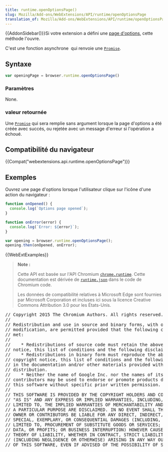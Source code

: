 ```yaml
---
title: runtime.openOptionsPage()
slug: Mozilla/Add-ons/WebExtensions/API/runtime/openOptionsPage
translation_of: Mozilla/Add-ons/WebExtensions/API/runtime/openOptionsPage
---
```

{{AddonSidebar()}}Si votre extension a défini une [page d'options](/fr/Add-ons/WebExtensions/user_interface/Options_pages), cette méthode l'ouvre.

C'est une fonction asynchrone  qui renvoie une [`Promise`](/fr/docs/Web/JavaScript/Reference/Objets_globaux/Promise).

## Syntaxe

```js
var openingPage = browser.runtime.openOptionsPage()
```

### Paramètres

None.

### valeur retournée

Une [`Promise`](/fr/docs/Web/JavaScript/Reference/Objets_globaux/Promise) qui sera remplie sans argument lorsque la page d'options a été créée avec succés, ou rejetée avec un message d'erreur si l'opération a échoué.

## Compatibilité du navigateur

{{Compat("webextensions.api.runtime.openOptionsPage")}}

## Exemples

Ouvrez une page d'options lorsque l'utilisateur clique sur l'icône d'une action du navigateur :

```js
function onOpened() {
  console.log(`Options page opened`);
}

function onError(error) {
  console.log(`Error: ${error}`);
}

var opening = browser.runtime.openOptionsPage();
opening.then(onOpened, onError);
```

{{WebExtExamples}}

> **Note :**
>
> Cette API est basée sur l'API Chromium [`chrome.runtime`](https://developer.chrome.com/extensions/runtime#event-onConnect). Cette documentation est dérivée de [`runtime.json`](https://chromium.googlesource.com/chromium/src/+/master/extensions/common/api/runtime.json) dans le code de Chromium code.
>
> Les données de compatibilité relatives à Microsoft Edge sont fournies par Microsoft Corporation et incluses ici sous la licence Creative Commons Attribution 3.0 pour les États-Unis.

<div class="hidden"><pre>// Copyright 2015 The Chromium Authors. All rights reserved.
//
// Redistribution and use in source and binary forms, with or without
// modification, are permitted provided that the following conditions are
// met:
//
//    * Redistributions of source code must retain the above copyright
// notice, this list of conditions and the following disclaimer.
//    * Redistributions in binary form must reproduce the above
// copyright notice, this list of conditions and the following disclaimer
// in the documentation and/or other materials provided with the
// distribution.
//    * Neither the name of Google Inc. nor the names of its
// contributors may be used to endorse or promote products derived from
// this software without specific prior written permission.
//
// THIS SOFTWARE IS PROVIDED BY THE COPYRIGHT HOLDERS AND CONTRIBUTORS
// "AS IS" AND ANY EXPRESS OR IMPLIED WARRANTIES, INCLUDING, BUT NOT
// LIMITED TO, THE IMPLIED WARRANTIES OF MERCHANTABILITY AND FITNESS FOR
// A PARTICULAR PURPOSE ARE DISCLAIMED. IN NO EVENT SHALL THE COPYRIGHT
// OWNER OR CONTRIBUTORS BE LIABLE FOR ANY DIRECT, INDIRECT, INCIDENTAL,
// SPECIAL, EXEMPLARY, OR CONSEQUENTIAL DAMAGES (INCLUDING, BUT NOT
// LIMITED TO, PROCUREMENT OF SUBSTITUTE GOODS OR SERVICES; LOSS OF USE,
// DATA, OR PROFITS; OR BUSINESS INTERRUPTION) HOWEVER CAUSED AND ON ANY
// THEORY OF LIABILITY, WHETHER IN CONTRACT, STRICT LIABILITY, OR TORT
// (INCLUDING NEGLIGENCE OR OTHERWISE) ARISING IN ANY WAY OUT OF THE USE
// OF THIS SOFTWARE, EVEN IF ADVISED OF THE POSSIBILITY OF SUCH DAMAGE.
</pre></div>
